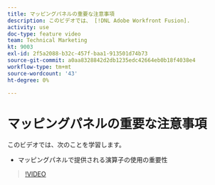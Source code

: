 ```yaml
---
title: マッピングパネルの重要な注意事項
description: このビデオでは、 [!DNL Adobe Workfront Fusion].
activity: use
doc-type: feature video
team: Technical Marketing
kt: 9003
exl-id: 2f5a2088-b32c-457f-baa1-913501d74b73
source-git-commit: a0aa8328842d2db1235edc42664eb0b18f4038e4
workflow-type: tm+mt
source-wordcount: '43'
ht-degree: 0%

---
```


# マッピングパネルの重要な注意事項

このビデオでは、次のことを学習します。

* マッピングパネルで提供される演算子の使用の重要性

>[!VIDEO](https://video.tv.adobe.com/v/335263/?quality=12)
